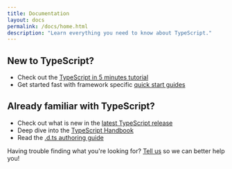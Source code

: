 ```yaml
---
title: Documentation
layout: docs
permalink: /docs/home.html
description: "Learn everything you need to know about TypeScript."
---
```


## New to TypeScript?

* Check out the [TypeScript in 5 minutes tutorial](/docs/handbook/typescript-in-5-minutes.html)
* Get started fast with framework specific [quick start guides](/samples/index.html)

## Already familiar with TypeScript?

* Check out what is new in the [latest TypeScript release](/docs/handbook/release-notes/typescript-3-5.html)
* Deep dive into the [TypeScript Handbook](/docs/handbook/basic-types.html)
* Read the [.d.ts authoring guide](/docs/handbook/declaration-files/introduction.html)

Having trouble finding what you're looking for? [Tell us](https://www.surveymonkey.com/r/SN9V7R7) so we can better help you!

